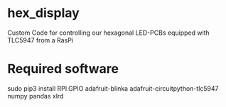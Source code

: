 # hex_display
Custom Code for controlling our hexagonal LED-PCBs equipped with TLC5947 from a RasPi

# Required software
sudo pip3 install RPI.GPIO adafruit-blinka adafruit-circuitpython-tlc5947 numpy pandas xlrd
